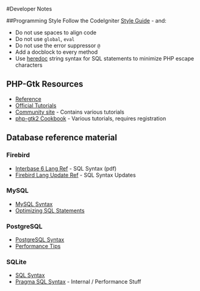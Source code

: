 #Developer Notes

##Programming Style
Follow the CodeIgniter [Style Guide](https://github.com/timw4mail/CodeIgniter/blob/develop/user_guide_src/source/general/styleguide.rst#class-and-file-names-using-common-words) - and:

* Do not use spaces to align code
* Do not use `global`, `eval`
* Do not use the error suppressor `@`
* Add a docblock to every method
* Use [heredoc](http://us2.php.net/manual/en/language.types.string.php#language.types.string.syntax.heredoc) string syntax for SQL statements to minimize PHP escape characters

## PHP-Gtk Resources
* [Reference](http://gtk.php.net/manual/en/reference.php)
* [Official Tutorials](http://gtk.php.net/manual/en/tutorials.php)
* [Community site](http://php-gtk.eu/) - Contains various tutorials
* [php-gtk2 Cookbook](http://www.kksou.com/php-gtk2/) - Various tutorials, requires registration

## Database reference material
### Firebird
* [Interbase 6 Lang Ref](http://fbclient.googlecode.com/files/LangRef.pdf) - SQL Syntax (pdf)
* [Firebird Lang Update Ref](http://www.firebirdsql.org/file/documentation/reference_manuals/reference_material/html/langrefupd25.html) - SQL Syntax Updates

### MySQL
* [MySQL Syntax](http://dev.mysql.com/doc/refman/5.1/en/sql-syntax.html)
* [Optimizing SQL Statements](http://dev.mysql.com/doc/refman/5.1/en/statement-optimization.html)

### PostgreSQL
* [PostgreSQL Syntax](http://www.postgresql.org/docs/9.0/interactive/sql.html)
* [Performance Tips](http://www.postgresql.org/docs/9.0/interactive/performance-tips.html)

### SQLite
* [SQL Syntax](http://www.sqlite.org/lang.html)
* [Pragma SQL Syntax](http://www.sqlite.org/pragma.html) - Internal / Performance Stuff